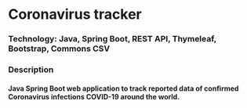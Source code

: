 # Coronavirus tracker

### Technology: Java, Spring Boot, REST API, Thymeleaf, Bootstrap, Commons CSV

### Description

#### Java Spring Boot web application to track reported data of confirmed Coronavirus infections COVID-19 around the world. 
